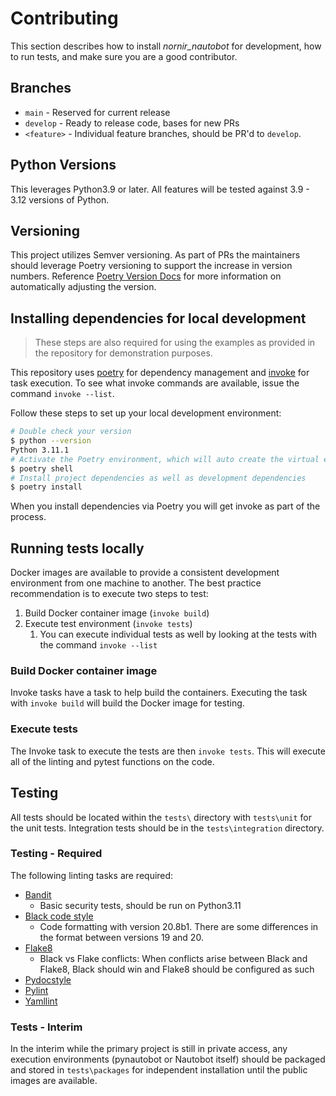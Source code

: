 # Contributing

This section describes how to install *nornir_nautobot* for development, how to run tests, and make sure you are a good contributor.

## Branches

- `main` - Reserved for current release
- `develop` - Ready to release code, bases for new PRs
- `<feature>` - Individual feature branches, should be PR'd to `develop`.

## Python Versions

This leverages Python3.9 or later. All features will be tested against 3.9 - 3.12 versions of Python.

## Versioning

This project utilizes Semver versioning. As part of PRs the maintainers should leverage Poetry versioning to support the increase in version numbers. Reference [Poetry Version Docs](https://python-poetry.org/docs/cli/#version) for more information on automatically adjusting the version.  

## Installing dependencies for local development

> These steps are also required for using the examples as provided in the repository for demonstration purposes.  

This repository uses [poetry](https://python-poetry.org/) for dependency management and [invoke](http://www.pyinvoke.org) for task execution. To see what invoke commands are available, issue the command `invoke --list`.   

Follow these steps to set up your local development environment:

```bash
# Double check your version
$ python --version
Python 3.11.1
# Activate the Poetry environment, which will auto create the virtual environment related to the project
$ poetry shell
# Install project dependencies as well as development dependencies
$ poetry install
```

When you install dependencies via Poetry you will get invoke as part of the process.

## Running tests locally

Docker images are available to provide a consistent development environment from one machine to another. The best practice recommendation is to execute two steps to test:

1. Build Docker container image (`invoke build`)
2. Execute test environment (`invoke tests`)
   1. You can execute individual tests as well by looking at the tests with the command `invoke --list`

### Build Docker container image

Invoke tasks have a task to help build the containers. Executing the task with `invoke build` will build the Docker image for testing.

### Execute tests

The Invoke task to execute the tests are then `invoke tests`. This will execute all of the linting and pytest functions on the code.

## Testing

All tests should be located within the `tests\` directory with `tests\unit` for the unit tests. Integration tests should be in the `tests\integration` directory.

### Testing - Required

The following linting tasks are required:

* [Bandit](https://bandit.readthedocs.io/en/latest/)
  * Basic security tests, should be run on Python3.11
* [Black code style](https://github.com/psf/black)
  * Code formatting with version 20.8b1. There are some differences in the format between versions 19 and 20.
* [Flake8](https://flake8.pycqa.org/en/latest/)
  * Black vs Flake conflicts: When conflicts arise between Black and Flake8, Black should win and Flake8 should be configured as such
* [Pydocstyle](https://github.com/PyCQA/pydocstyle/)
* [Pylint](https://www.pylint.org)
* [Yamllint](https://yamllint.readthedocs.io)

### Tests - Interim

In the interim while the primary project is still in private access, any execution environments (pynautobot or Nautobot itself) should be packaged and stored in `tests\packages` for independent installation until the public images are available.
